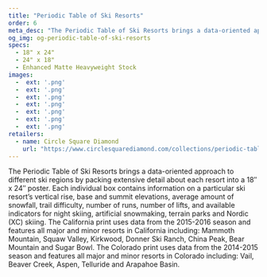 ```yaml
---
title: "Periodic Table of Ski Resorts"
order: 6
meta_desc: "The Periodic Table of Ski Resorts brings a data-oriented approach to different ski regions by packing extensive detail about each resort into a 18&#8243; x 24&#8243; poster."
og_img: og-periodic-table-of-ski-resorts
specs:
  - 18" x 24"
  - 24" x 18"
  - Enhanced Matte Heavyweight Stock
images:
  -  ext: '.png'
  -  ext: '.png'
  -  ext: '.png'
  -  ext: '.png'
  -  ext: '.png'
  -  ext: '.png'
  -  ext: '.png'
retailers:
  - name: Circle Square Diamond
    url: "https://www.circlesquarediamond.com/collections/periodic-table-of-ski-resorts"
---
```


The Periodic Table of Ski Resorts brings a data-oriented approach to different ski regions by packing extensive detail about each resort into a 18&#8243; x 24&#8243; poster. Each individual box contains information on a particular ski resort’s vertical rise, base and summit elevations, average amount of snowfall, trail difficulty, number of runs, number of lifts, and available indicators for night skiing, artificial snowmaking, terrain parks and Nordic (XC) skiing. The California print uses data from the 2015-2016 season and features all major and minor resorts in California including: Mammoth Mountain, Squaw Valley, Kirkwood, Donner Ski Ranch, China Peak, Bear Mountain and Sugar Bowl.  The Colorado print uses data from the 2014-2015 season and features all major and minor resorts in Colorado including: Vail, Beaver Creek, Aspen, Telluride and Arapahoe Basin.
